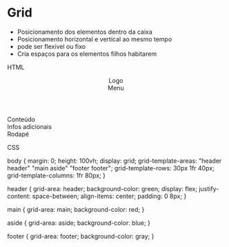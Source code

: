 # Grid

* Posicionamento dos elementos dentro da caixa
* Posicionamento horizontal e vertical ao mesmo tempo
* pode ser flexivel ou fixo
* Cria espaços para os elementos filhos habitarem

HTML
<body>
    <header>
        <div>Logo</div>
        <div>Menu</div>
    </header>
    <main>Conteúdo</main>
    <aside>Infos adicionais</aside>
    <footer>Rodapé</footer>
</body>

CSS

body {
    margin: 0;
    height: 100vh;
    display: grid;
    grid-template-areas: 
    "header header"
    "main aside"
    "footer footer";
    grid-template-rows: 30px 1fr 40px;
    grid-template-columns: 1fr 80px;
}

header {
    grid-area: header;
    background-color: green;
    display: flex;
    justify-content: space-between;
    align-items: center;
    padding: 0 8px;
}

main {
    grid-area: main;
    background-color: red;
}

aside {
    grid-area: aside;
    background-color: blue;
}

footer {
    grid-area: footer;
    background-color: gray;
}